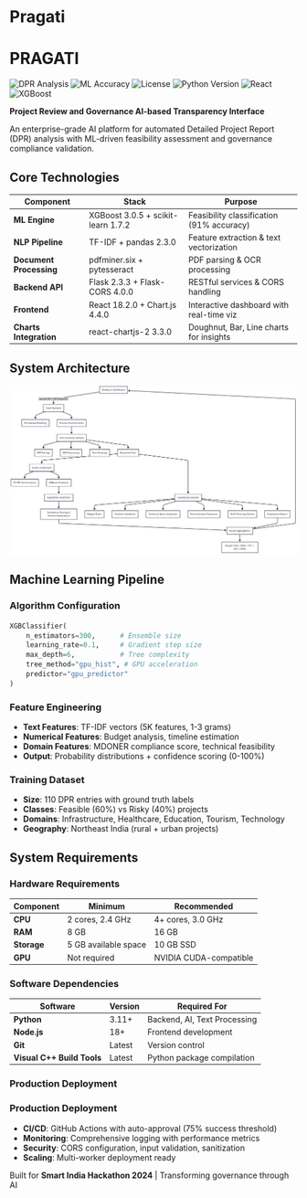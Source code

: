 # Pragati
# PRAGATI
![DPR Analysis](https://img.shields.io/badge/DPR%20Analysis-AI%20Platform-blue)
![ML Accuracy](https://img.shields.io/badge/ML%20Accuracy-91%25-brightgreen)
![License](https://img.shields.io/badge/License-MIT-blue.svg)
![Python Version](https://img.shields.io/badge/Python-3.11+-green)
![React](https://img.shields.io/badge/React-18.2.0-61dafb)
![XGBoost](https://img.shields.io/badge/XGBoost-3.0.5-orange)

**Project Review and Governance AI-based Transparency Interface**

An enterprise-grade AI platform for automated Detailed Project Report (DPR) analysis with ML-driven feasibility assessment and governance compliance validation.

## Core Technologies

| Component | Stack | Purpose |
|-----------|-------|---------|
| **ML Engine** | XGBoost 3.0.5 + scikit-learn 1.7.2 | Feasibility classification (91% accuracy) |
| **NLP Pipeline** | TF-IDF + pandas 2.3.0 | Feature extraction & text vectorization |
| **Document Processing** | pdfminer.six + pytesseract | PDF parsing & OCR processing |
| **Backend API** | Flask 2.3.3 + Flask-CORS 4.0.0 | RESTful services & CORS handling |
| **Frontend** | React 18.2.0 + Chart.js 4.4.0 | Interactive dashboard with real-time viz |
| **Charts Integration** | react-chartjs-2 3.3.0 | Doughnut, Bar, Line charts for insights |


## System Architecture

<img src="./assets/Mermaid%20Chart%20-%20Create%20complex%2C%20visual%20diagrams%20with%20text.%20A%20smarter%20way%20of%20creating%20diagrams.-2025-09-25-105253.png" alt="System Architecture Diagram" width="800">


## Machine Learning Pipeline

### Algorithm Configuration
```python
XGBClassifier(
    n_estimators=300,      # Ensemble size
    learning_rate=0.1,     # Gradient step size
    max_depth=6,           # Tree complexity
    tree_method="gpu_hist", # GPU acceleration
    predictor="gpu_predictor"
)
```

### Feature Engineering
- **Text Features**: TF-IDF vectors (5K features, 1-3 grams)
- **Numerical Features**: Budget analysis, timeline estimation
- **Domain Features**: MDONER compliance score, technical feasibility
- **Output**: Probability distributions + confidence scoring (0-100%)

### Training Dataset
- **Size**: 110 DPR entries with ground truth labels
- **Classes**: Feasible (60%) vs Risky (40%) projects
- **Domains**: Infrastructure, Healthcare, Education, Tourism, Technology
- **Geography**: Northeast India (rural + urban projects)

## System Requirements

### Hardware Requirements
| Component | Minimum | Recommended |
|-----------|---------|-------------|
| **CPU** | 2 cores, 2.4 GHz | 4+ cores, 3.0 GHz |
| **RAM** | 8 GB | 16 GB |
| **Storage** | 5 GB available space | 10 GB SSD |
| **GPU** | Not required | NVIDIA CUDA-compatible |

### Software Dependencies
| Software | Version | Required For |
|----------|---------|-------------|
| **Python** | 3.11+ | Backend, AI, Text Processing |
| **Node.js** | 18+ | Frontend development |
| **Git** | Latest | Version control |
| **Visual C++ Build Tools** | Latest | Python package compilation |



### Production Deployment

### Production Deployment
- **CI/CD**: GitHub Actions with auto-approval (75% success threshold)
- **Monitoring**: Comprehensive logging with performance metrics
- **Security**: CORS configuration, input validation, sanitization
- **Scaling**: Multi-worker deployment ready

Built for **Smart India Hackathon 2024** | Transforming governance through AI
